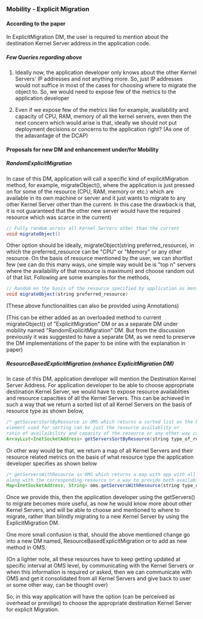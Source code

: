 ### Mobility - Explicit Migration

#### According to the paper

In ExplicitMigration DM, the user is required to mention about the destination Kernel Server address in the application code.

 ##### Few Queries regarding above
 1. Ideally now, the application developer only knows about the other Kernel Servers' IP addresses and not anything more. So, just IP addresses would not suffice in most of the cases for choosing where to migrate the object to. So, we would need to expose few of the metrics to the application developer
 
 2. Even if we expose few of the metrics like for example, availability and capacity of CPU, RAM, memory of all the kernel servers, even then the next concern which would arise is that, ideally we should not put deployment decisions or concerns to the application right? (As one of the adavantage of the DCAP)
 
#### Proposals for new DM and enhancement under/for Mobility
  
  ##### RandomExplicitMigration
  In case of this DM, application will call a specific kind of explicitMigration method, for example, migrateObject(), where the application is just pressed on for some of the resource (CPU, RAM, memory or etc.) which are available in its own machine or server and it just wants to migrate to any other Kernel Server other than the current. In this case the drawback is that, it is not guaranteed that the other new server would have the required resource which was scarce in the current)
  
  ```java
  // Fully random across all Kernel Servers other than the current
  void migrateObject()
  ```
  
  Other option should be ideally, migrateObject(string preferred_resource), in which the preferred_resource can be "CPU" or "Memory" or any other resource. On the basis of resource mentioned by the user, we can shortlist few (we can do this many ways, one simple way would be is "top n" servers where the availability of that resource is maximum) and choose random out of that list. Following are some examples for the methods,
  
  ```java
  // Random on the basis of the resource specified by application as mentioned above
  void migrateObject(string preferred_resource)
  ```
  (These above functionalities can also be provided using Annotations)
  
  (This can be either added as an overloaded method to current migrateObject() of "ExplicitMigration" DM or as a separate DM under mobility named "RandomExplicitMigration" DM. But from the discussion previously it was suggested to have a separate DM, as we need to preserve the DM implementations of the paper to be inline with the explanation in paper)
  
  ##### ResourceBasedExplicitMigration (enhance ExplicitMigration DM)
  
  In case of this DM, application developer will mention the Destination Kernel Server Address. For application developer to be able to choose appropriate destination Kernel Server, we would have to expose resource availablities and resource capacities of all the Kernel Servers. This can be achieved in such a way that we return a sorted list of all Kernel Servers on the basis of resource type as shown below,
  
  ```java
  /* getServersSortByResource in OMS which returns a sorted list on the basis of resource type,
  element used for sorting can be just the resource availablity or
  ratio of availaibility and capacity of the resource or any other way can be finalized */
  ArrayList<InetSocketAddress> getServersSortByResource(string type_of_resource) 
  ```
  
  Or other way would be that, we return a map of all Kernel Servers and their resource related metrics on the basis of what resource type the application developer specifies as shown below
    
  ```java
  /* getServersWithResource in OMS which returns a map with app with all the KernelServers addresses
  along with the corresponding resource or a way to provide both availability and capacity */
  Map<InetSocketAddress, String> oms.getServersWithResource(string type_of_resource)
  ```
  Once we provide this, then the application developer using the getServers() to migrate becomes more useful, as now he would know more about other Kernel Servers, and will be able to choose and mentioned to where to migrate, rather than blindly migrating to a new Kernel Server by using the ExplicitMigration DM.
  
  One more small confusion is that, should the above mentioned change go into a new DM named, ResourceBasedExplicitMigration or to add as new method in OMS.
  
  (On a lighter note, all these resources have to keep getting updated at specific interval at OMS level, by communicating with the Kernel Servers or when this information is required or asked, then we can communicate with OMS and get it consolidated from all Kernel Servers and give back to user or some other way, can be thought over)
  
  So, in this way application will have the option (can be perceived as overhead or previlige) to choose the appropriate destination Kernel Server for explicit Migration.

